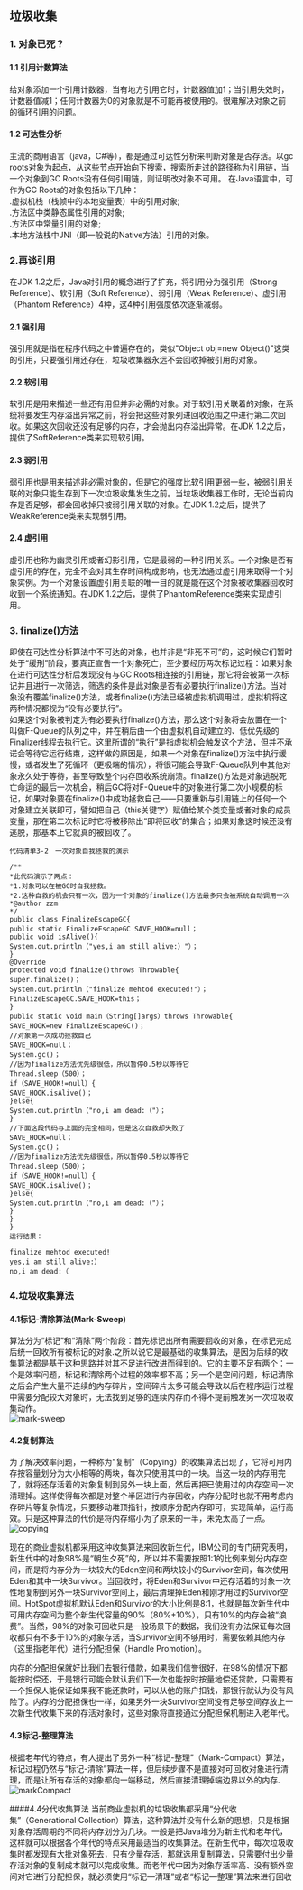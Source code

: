## 垃圾收集

### 1. 对象已死？
#### 1.1 引用计数算法
 给对象添加一个引用计数器，当有地方引用它时，计数器值加1；当引用失效时，计数器值减1；任何计数器为0的对象就是不可能再被使用的。很难解决对象之前的循环引用的问题。
#### 1.2 可达性分析
  主流的商用语言（java，C#等），都是通过可达性分析来判断对象是否存活。以gc roots对象为起点，从这些节点开始向下搜索，搜索所走过的路径称为引用链，当一个对象到GC Roots没有任何引用链，则证明改对象不可用。
   在Java语言中，可作为GC Roots的对象包括以下几种：
   <br> .虚拟机栈（栈帧中的本地变量表）中的引用对象;
   <br> .方法区中类静态属性引用的对象;
   <br>.方法区中常量引用的对象;
   <br>.本地方法栈中JNI（即一般说的Native方法）引用的对象。
    
### 2.再谈引用
在JDK 1.2之后，Java对引用的概念进行了扩充，将引用分为强引用（Strong Reference）、软引用（Soft Reference）、弱引用（Weak Reference）、虚引用（Phantom Reference）4种，这4种引用强度依次逐渐减弱。 
#### 2.1 强引用
 强引用就是指在程序代码之中普遍存在的，类似"Object obj=new Object()"这类的引用，只要强引用还存在，垃圾收集器永远不会回收掉被引用的对象。
#### 2.2 软引用
软引用是用来描述一些还有用但并非必需的对象。对于软引用关联着的对象，在系统将要发生内存溢出异常之前，将会把这些对象列进回收范围之中进行第二次回收。如果这次回收还没有足够的内存，才会抛出内存溢出异常。在JDK 1.2之后，提供了SoftReference类来实现软引用。 
#### 2.3 弱引用
弱引用也是用来描述非必需对象的，但是它的强度比软引用更弱一些，被弱引用关联的对象只能生存到下一次垃圾收集发生之前。当垃圾收集器工作时，无论当前内存是否足够，都会回收掉只被弱引用关联的对象。在JDK 1.2之后，提供了WeakReference类来实现弱引用。
#### 2.4 虚引用
虚引用也称为幽灵引用或者幻影引用，它是最弱的一种引用关系。一个对象是否有虚引用的存在，完全不会对其生存时间构成影响，也无法通过虚引用来取得一个对象实例。为一个对象设置虚引用关联的唯一目的就是能在这个对象被收集器回收时收到一个系统通知。在JDK 1.2之后，提供了PhantomReference类来实现虚引用。

### 3. finalize()方法
即使在可达性分析算法中不可达的对象，也并非是“非死不可”的，这时候它们暂时处于“缓刑”阶段，要真正宣告一个对象死亡，至少要经历两次标记过程：如果对象在进行可达性分析后发现没有与GC Roots相连接的引用链，那它将会被第一次标记并且进行一次筛选，筛选的条件是此对象是否有必要执行finalize()方法。当对象没有覆盖finalize()方法，或者finalize()方法已经被虚拟机调用过，虚拟机将这两种情况都视为“没有必要执行”。<br>
   如果这个对象被判定为有必要执行finalize()方法，那么这个对象将会放置在一个叫做F-Queue的队列之中，并在稍后由一个由虚拟机自动建立的、低优先级的Finalizer线程去执行它。这里所谓的“执行”是指虚拟机会触发这个方法，但并不承诺会等待它运行结束，这样做的原因是，如果一个对象在finalize()方法中执行缓慢，或者发生了死循环（更极端的情况），将很可能会导致F-Queue队列中其他对象永久处于等待，甚至导致整个内存回收系统崩溃。finalize()方法是对象逃脱死亡命运的最后一次机会，稍后GC将对F-Queue中的对象进行第二次小规模的标记，如果对象要在finalize()中成功拯救自己——只要重新与引用链上的任何一个对象建立关联即可，譬如把自己（this关键字）赋值给某个类变量或者对象的成员变量，那在第二次标记时它将被移除出“即将回收”的集合；如果对象这时候还没有逃脱，那基本上它就真的被回收了。
   ```
   代码清单3-2　一次对象自我拯救的演示
   
   /**
   *此代码演示了两点：
   *1.对象可以在被GC时自我拯救。
   *2.这种自救的机会只有一次，因为一个对象的finalize()方法最多只会被系统自动调用一次
   *@author zzm
   */
   public class FinalizeEscapeGC{
   public static FinalizeEscapeGC SAVE_HOOK=null；
   public void isAlive(){
   System.out.println（"yes,i am still alive:）"）；
   }
   @Override
   protected void finalize()throws Throwable{
   super.finalize()；
   System.out.println（"finalize mehtod executed!"）；
   FinalizeEscapeGC.SAVE_HOOK=this；
   }
   public static void main（String[]args）throws Throwable{
   SAVE_HOOK=new FinalizeEscapeGC()；
   //对象第一次成功拯救自己
   SAVE_HOOK=null；
   System.gc()；
   //因为finalize方法优先级很低，所以暂停0.5秒以等待它
   Thread.sleep（500）；
   if（SAVE_HOOK!=null）{
   SAVE_HOOK.isAlive()；
   }else{
   System.out.println（"no,i am dead:（"）；
   }
   //下面这段代码与上面的完全相同，但是这次自救却失败了
   SAVE_HOOK=null；
   System.gc()；
   //因为finalize方法优先级很低，所以暂停0.5秒以等待它
   Thread.sleep（500）；
   if（SAVE_HOOK!=null）{
   SAVE_HOOK.isAlive()；
   }else{
   System.out.println（"no,i am dead:（"）；
   }
   }
   }
   运行结果：
   
   finalize mehtod executed!
   yes,i am still alive:）
   no,i am dead:（
   ```
   
 ### 4.垃圾收集算法
 #### 4.1标记-清除算法(Mark-Sweep)
 算法分为“标记”和“清除”两个阶段：首先标记出所有需要回收的对象，在标记完成后统一回收所有被标记的对象.之所以说它是最基础的收集算法，是因为后续的收集算法都是基于这种思路并对其不足进行改进而得到的。它的主要不足有两个：一个是效率问题，标记和清除两个过程的效率都不高；另一个是空间问题，标记清除之后会产生大量不连续的内存碎片，空间碎片太多可能会导致以后在程序运行过程中需要分配较大对象时，无法找到足够的连续内存而不得不提前触发另一次垃圾收集动作。<br>
 ![mark-sweep](https://github.com/sunnykema/learningBase/blob/master/learning/image/markSweep.png)
 
 #### 4.2复制算法
 为了解决效率问题，一种称为“复制”（Copying）的收集算法出现了，它将可用内存按容量划分为大小相等的两块，每次只使用其中的一块。当这一块的内存用完了，就将还存活着的对象复制到另外一块上面，然后再把已使用过的内存空间一次清理掉。这样使得每次都是对整个半区进行内存回收，内存分配时也就不用考虑内存碎片等复杂情况，只要移动堆顶指针，按顺序分配内存即可，实现简单，运行高效。只是这种算法的代价是将内存缩小为了原来的一半，未免太高了一点。<br>
 ![copying](https://github.com/sunnykema/learningBase/blob/master/learning/image/copying.png)
 
 现在的商业虚拟机都采用这种收集算法来回收新生代，IBM公司的专门研究表明，新生代中的对象98%是“朝生夕死”的，所以并不需要按照1:1的比例来划分内存空间，而是将内存分为一块较大的Eden空间和两块较小的Survivor空间，每次使用Eden和其中一块Survivor。当回收时，将Eden和Survivor中还存活着的对象一次性地复制到另外一块Survivor空间上，最后清理掉Eden和刚才用过的Survivor空间。HotSpot虚拟机默认Eden和Survivor的大小比例是8:1，也就是每次新生代中可用内存空间为整个新生代容量的90%（80%+10%），只有10%的内存会被“浪费”。当然，98%的对象可回收只是一般场景下的数据，我们没有办法保证每次回收都只有不多于10%的对象存活，当Survivor空间不够用时，需要依赖其他内存（这里指老年代）进行分配担保（Handle Promotion）。
 
 内存的分配担保就好比我们去银行借款，如果我们信誉很好，在98%的情况下都能按时偿还，于是银行可能会默认我们下一次也能按时按量地偿还贷款，只需要有一个担保人能保证如果我不能还款时，可以从他的账户扣钱，那银行就认为没有风险了。内存的分配担保也一样，如果另外一块Survivor空间没有足够空间存放上一次新生代收集下来的存活对象时，这些对象将直接通过分配担保机制进入老年代。
 
 #### 4.3标记-整理算法
 根据老年代的特点，有人提出了另外一种“标记-整理”（Mark-Compact）算法，标记过程仍然与“标记-清除”算法一样，但后续步骤不是直接对可回收对象进行清理，而是让所有存活的对象都向一端移动，然后直接清理掉端边界以外的内存.<br>
 ![markCompact](https://github.com/sunnykema/learningBase/blob/master/learning/image/mark-compact.png)
 
 ####4.4分代收集算法
 当前商业虚拟机的垃圾收集都采用“分代收集”（Generational Collection）算法，这种算法并没有什么新的思想，只是根据对象存活周期的不同将内存划分为几块。一般是把Java堆分为新生代和老年代，这样就可以根据各个年代的特点采用最适当的收集算法。在新生代中，每次垃圾收集时都发现有大批对象死去，只有少量存活，那就选用复制算法，只需要付出少量存活对象的复制成本就可以完成收集。而老年代中因为对象存活率高、没有额外空间对它进行分配担保，就必须使用“标记—清理”或者“标记—整理”算法来进行回收
